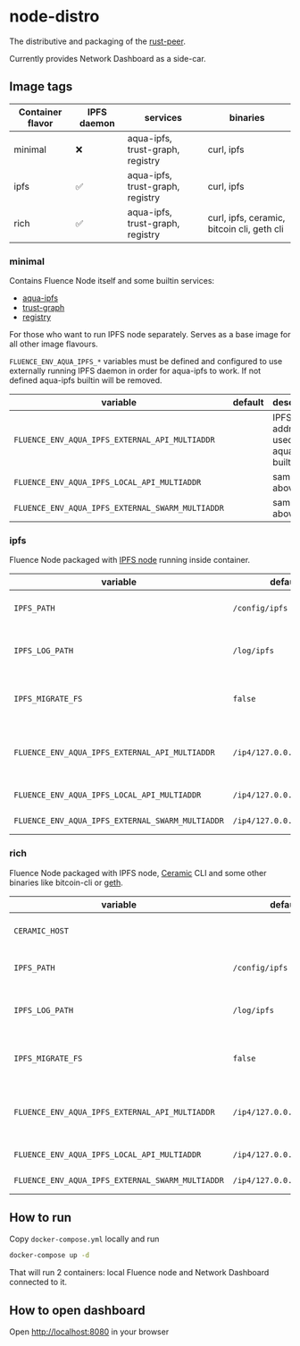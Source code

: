 # node-distro

The distributive and packaging of the
[rust-peer](https://github.com/fluencelabs/rust-peer).

Currently provides Network Dashboard as a side-car.

## Image tags

| Container flavor | IPFS daemon | services                         | binaries                                   |
| ---------------- | ----------- | -------------------------------- | ------------------------------------------ |
| minimal          | ❌           | aqua-ipfs, trust-graph, registry | curl, ipfs                                 |
| ipfs             | ✅           | aqua-ipfs, trust-graph, registry | curl, ipfs                                 |
| rich             | ✅           | aqua-ipfs, trust-graph, registry | curl, ipfs, ceramic, bitcoin cli, geth cli |

### minimal

Contains Fluence Node itself and some builtin services:

- [aqua-ipfs](https://github.com/fluencelabs/aqua-ipfs)
- [trust-graph](https://github.com/fluencelabs/trust-graph)
- [registry](https://github.com/fluencelabs/registry)

For those who want to run IPFS node separately. Serves as a base image for all
other image flavours.

`FLUENCE_ENV_AQUA_IPFS_*` variables must be defined and configured to use
externally running IPFS daemon in order for aqua-ipfs to work. If not defined
aqua-ipfs builtin will be removed.

| variable                                         | default | description                                 |
| ------------------------------------------------ | ------- | ------------------------------------------- |
| `FLUENCE_ENV_AQUA_IPFS_EXTERNAL_API_MULTIADDR`   |         | IPFS node address used by aqua-ipfs builtin |
| `FLUENCE_ENV_AQUA_IPFS_LOCAL_API_MULTIADDR`      |         | same as above                               |
| `FLUENCE_ENV_AQUA_IPFS_EXTERNAL_SWARM_MULTIADDR` |         | same as above                               |

### ipfs

Fluence Node packaged with
[IPFS node](https://docs.ipfs.io/how-to/command-line-quick-start/#take-your-node-online)
running inside container.

| variable                                         | default                   | description                                                                                 |
| ------------------------------------------------ | ------------------------- | ------------------------------------------------------------------------------------------- |
| `IPFS_PATH`                                      | `/config/ipfs`            | IPFS node data directory                                                                    |
| `IPFS_LOG_PATH`                                  | `/log/ipfs`               | directory where IPFS will store its logs                                                    |
| `IPFS_MIGRATE_FS`                                | `false`                   | automatically run [fs-repo-migrations](https://github.com/ipfs/fs-repo-migrations) on start |
| `FLUENCE_ENV_AQUA_IPFS_EXTERNAL_API_MULTIADDR`   | `/ip4/127.0.0.1/tcp/5001` | IPFS node address used by aqua-ipfs builtin                                                 |
| `FLUENCE_ENV_AQUA_IPFS_LOCAL_API_MULTIADDR`      | `/ip4/127.0.0.1/tcp/5001` | same as above                                                                               |
| `FLUENCE_ENV_AQUA_IPFS_EXTERNAL_SWARM_MULTIADDR` | `/ip4/127.0.0.1/tcp/4001` | same as above                                                                               |

### rich

Fluence Node packaged with IPFS node,
[Ceramic](https://developers.ceramic.network/learn/welcome/) CLI and some other
binaries like bitcoin-cli or
[geth](https://geth.ethereum.org/docs/interface/command-line-options).

| variable                                         | default                   | description                                                                                 |
| ------------------------------------------------ | ------------------------- | ------------------------------------------------------------------------------------------- |
| `CERAMIC_HOST`                                   |                           | ceramic daemon address                                                                      |
| `IPFS_PATH`                                      | `/config/ipfs`            | IPFS node data directory                                                                    |
| `IPFS_LOG_PATH`                                  | `/log/ipfs`               | directory where IPFS will store its logs                                                    |
| `IPFS_MIGRATE_FS`                                | `false`                   | automatically run [fs-repo-migrations](https://github.com/ipfs/fs-repo-migrations) on start |
| `FLUENCE_ENV_AQUA_IPFS_EXTERNAL_API_MULTIADDR`   | `/ip4/127.0.0.1/tcp/5001` | IPFS node address used by aqua-ipfs builtin                                                 |
| `FLUENCE_ENV_AQUA_IPFS_LOCAL_API_MULTIADDR`      | `/ip4/127.0.0.1/tcp/5001` | same as above                                                                               |
| `FLUENCE_ENV_AQUA_IPFS_EXTERNAL_SWARM_MULTIADDR` | `/ip4/127.0.0.1/tcp/4001` | same as above                                                                               |

## How to run

Copy `docker-compose.yml` locally and run

```bash
docker-compose up -d
```

That will run 2 containers: local Fluence node and Network Dashboard connected
to it.

## How to open dashboard

Open [http://localhost:8080](http://localhost:8080) in your browser
